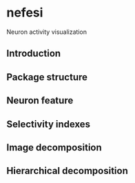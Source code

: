 # nefesi
Neuron activity visualization
## Introduction
## Package structure
## Neuron feature
## Selectivity indexes
## Image decomposition
## Hierarchical decomposition
